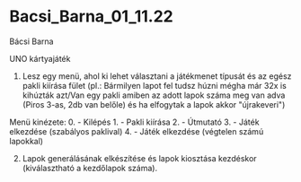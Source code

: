 # Bacsi_Barna_01_11.22
Bácsi Barna

UNO kártyajáték

1. Lesz egy menü, ahol ki lehet választani a játékmenet típusát és az egész pakli kiírása fület
    (pl.: Bármilyen lapot fel tudsz húzni mégha már 32x is kihúzták azt/Van egy pakli amiben az adott lapok száma meg van adva (Piros 3-as, 2db van belőle)   és ha elfogytak a lapok akkor "újrakeveri")
    
Menü kinézete:
    0. - Kilépés
    1. - Pakli kiírása
    2. - Útmutató
    3. - Játék elkezdése (szabályos paklival)
    4. - Játék elkezdése (végtelen számú lapokkal)

2. Lapok generálásának elkészítése és lapok kiosztása kezdéskor (kiválasztható a kezdőlapok száma).
